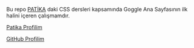 Bu repo [PATİKA](https://app.patika.dev/) daki CSS dersleri kapsamında Goggle Ana Sayfasının ilk halini içeren çalışmamdır.


[Patika Profilim](https://app.patika.dev/sibgat)

[GitHub Profilim](https://github.com/Sibgatullahsanli)